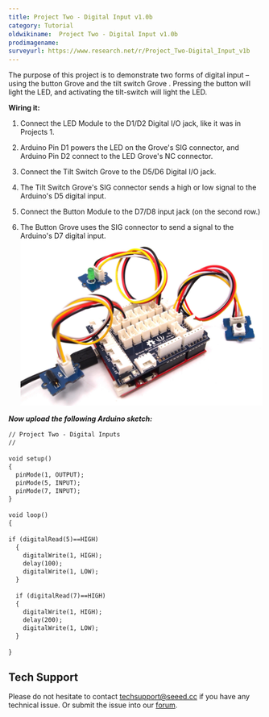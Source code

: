 ```yaml
---
title: Project Two - Digital Input v1.0b
category: Tutorial
oldwikiname:  Project Two - Digital Input v1.0b
prodimagename:
surveyurl: https://www.research.net/r/Project_Two-Digital_Input_v1b
---
```


The purpose of this project is to demonstrate two forms of digital input – using the button Grove and the tilt switch Grove . Pressing the button will light the LED, and activating the tilt-switch will light the LED.

**Wiring it:**

1.  Connect the LED Module to the D1/D2 Digital I/O jack, like it was in Projects 1.

2.  Arduino Pin D1 powers the LED on the Grove's SIG connector, and Arduino Pin D2 connect to the LED Grove's NC connector.

3.  Connect the Tilt Switch Grove to the D5/D6 Digital I/O jack.

4.  The Tilt Switch Grove's SIG connector sends a high or low signal to the Arduino's D5 digital input.

5.  Connect the Button Module to the D7/D8 input jack (on the second row.)

6.  The Button Grove uses the SIG connector to send a signal to the Arduino's D7 digital input.
![](https://github.com/SeeedDocument/Project_Two-Digital_Input_v1.0b/raw/master/img/Digitalv1.0b.jpg)

_**Now upload the following Arduino sketch:**_
```
// Project Two - Digital Inputs
//

void setup()
{
  pinMode(1, OUTPUT);
  pinMode(5, INPUT);
  pinMode(7, INPUT);
}

void loop()
{

if (digitalRead(5)==HIGH)
  {
    digitalWrite(1, HIGH);
    delay(100);
    digitalWrite(1, LOW);
  }

  if (digitalRead(7)==HIGH)
  {
    digitalWrite(1, HIGH);
    delay(200);
    digitalWrite(1, LOW);
  }

}
```

## Tech Support
Please do not hesitate to contact [techsupport@seeed.cc](techsupport@seeed.cc) if you have any technical issue. Or submit the issue into our [forum](http://seeedstudio.com/forum/). 